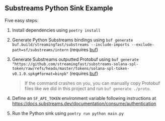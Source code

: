 ## Substreams Python Sink Example

Five easy steps:

1. Install dependencies using `poetry install`
1. Generate Python Substreams bindings using `buf generate buf.build/streamingfast/substreams --include-imports --exclude-path=sf/substreams/intern` (requires [buf](https://buf.build/docs/installation))
1. Generate Substreams outputted Protobuf using `buf generate "https://github.com/streamingfast/substreams-solana-spl-token/raw/refs/heads/master/tokens/solana-spl-token-v0.1.0.spkg#format=binpb"` (requires [buf](https://buf.build/docs/installation))

   > If the command crashes on you, you can manually copy Protobuf files like we did in this project and run `buf generate ./proto`.

1. Define an `SF_API_TOKEN` environment variable following instructions at https://docs.substreams.dev/documentation/consume/authentication
1. Run the Python sink using `poetry run python main.py`
